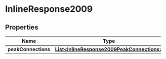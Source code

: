 

# InlineResponse2009


## Properties

Name | Type | Description | Notes
------------ | ------------- | ------------- | -------------
**peakConnections** | [**List&lt;InlineResponse2009PeakConnections&gt;**](InlineResponse2009PeakConnections.md) |  |  [optional]



